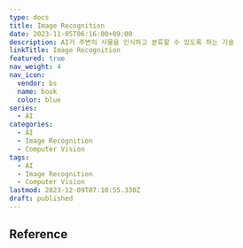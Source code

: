 ```yaml
---
type: docs
title: Image Recognition
date: 2023-11-05T06:16:00+09:00
description: AI가 주변의 사물을 인식하고 분류할 수 있도록 하는 기술
linkTitle: Image Recognition
featured: true
nav_weight: 4
nav_icon:
  vendor: bs
  name: book
  color: blue
series:
  - AI
categories:
  - AI
  - Image Recognition
  - Computer Vision
tags:
  - AI
  - Image Recognition
  - Computer Vision
lastmod: 2023-12-09T07:10:55.330Z
draft: published
---
```


## Reference
